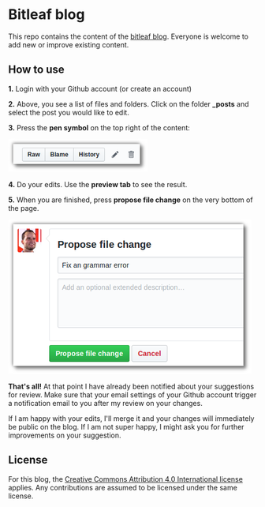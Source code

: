 # Bitleaf blog

This repo contains the content of the [bitleaf blog](https://bitleaf.de/blog). Everyone is welcome to add new or improve existing content. 


How to use
-----

  **1.** Login with your Github account (or create an account) 

  **2.** Above, you see a list of files and folders. Click on the folder **_posts** and select the post you would like to edit.
  
  **3.** Press the **pen symbol** on the top right of the content:

  ![](edit-button.png)

  **4.** Do your edits. Use the **preview tab** to see the result.
  
  **5.** When you are finished, press **propose file change** on the very bottom of the page.

  ![](propose-file-change.png)

**That's all!** At that point I have already been notified about your suggestions for review. Make sure that your email settings of your Github account trigger a notification email to you after my review on your changes.

If I am happy with your edits, I'll merge it and your changes will immediately be public on the blog. If I am not super happy, I might  ask you for further improvements on your suggestion.


License
------
For this blog, the [Creative Commons Attribution 4.0 International license](https://creativecommons.org/licenses/by/4.0/) applies. Any contributions are assumed to be licensed under the same license.
